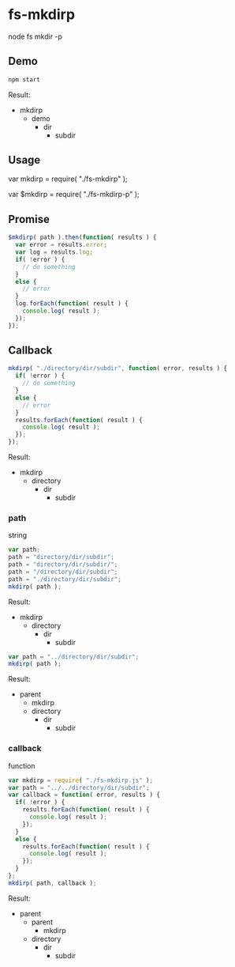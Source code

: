fs-mkdirp
====================
node fs mkdir -p

Demo
---------------------
```bash
npm start
```
Result:
* mkdirp
  * demo
    * dir
      * subdir

Usage
---------------------
var mkdirp = require( "./fs-mkdirp" );

var $mkdirp = require( "./fs-mkdirp-p" );

## Promise
```js
$mkdirp( path ).then(function( results ) {
  var error = results.error;
  var log = results.log;
  if( !error ) {
    // do something
  }
  else {
    // error
  }
  log.forEach(function( result ) {
    console.log( result );
  });
});
```

## Callback
```js
mkdirp( "./directory/dir/subdir", function( error, results ) {
  if( !error ) {
    // do something
  }
  else {
    // error
  }
  results.forEach(function( result ) {
    console.log( result );
  });
});
```
Result:
* mkdirp
  * directory
    * dir
      * subdir

### path
string
```js
var path;
path = "directory/dir/subdir";
path = "directory/dir/subdir/";
path = "/directory/dir/subdir";
path = "./directory/dir/subdir";
mkdirp( path );
```
Result:
* mkdirp
  * directory
    * dir
      * subdir

```js
var path = "../directory/dir/subdir";
mkdirp( path );
```
Result:
* parent
  * mkdirp
  * directory
    * dir
      * subdir

### callback
function
```js
var mkdirp = require( "./fs-mkdirp.js" );
var path = "../../directory/dir/subdir";
var callback = function( error, results ) {
  if( !error ) {
    results.forEach(function( result ) {
      console.log( result );
    });
  }
  else {
    results.forEach(function( result ) {
      console.log( result );
    });
  }
};
mkdirp( path, callback );
```
Result:
* parent
  * parent
    * mkdirp
  * directory
    * dir
      * subdir